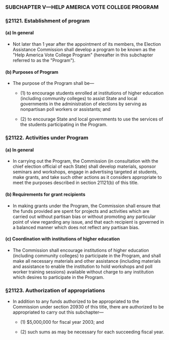 ### SUBCHAPTER V—HELP AMERICA VOTE COLLEGE PROGRAM

### §21121. Establishment of program
#### (a) In general
* Not later than 1 year after the appointment of its members, the Election Assistance Commission shall develop a program to be known as the "Help America Vote College Program" (hereafter in this subchapter referred to as the "Program").

#### (b) Purposes of Program
* The purpose of the Program shall be—

  * (1) to encourage students enrolled at institutions of higher education (including community colleges) to assist State and local governments in the administration of elections by serving as nonpartisan poll workers or assistants; and

  * (2) to encourage State and local governments to use the services of the students participating in the Program.

### §21122. Activities under Program
#### (a) In general
* In carrying out the Program, the Commission (in consultation with the chief election official of each State) shall develop materials, sponsor seminars and workshops, engage in advertising targeted at students, make grants, and take such other actions as it considers appropriate to meet the purposes described in section 21121(b) of this title.

#### (b) Requirements for grant recipients
* In making grants under the Program, the Commission shall ensure that the funds provided are spent for projects and activities which are carried out without partisan bias or without promoting any particular point of view regarding any issue, and that each recipient is governed in a balanced manner which does not reflect any partisan bias.

#### (c) Coordination with institutions of higher education
* The Commission shall encourage institutions of higher education (including community colleges) to participate in the Program, and shall make all necessary materials and other assistance (including materials and assistance to enable the institution to hold workshops and poll worker training sessions) available without charge to any institution which desires to participate in the Program.

### §21123. Authorization of appropriations
* In addition to any funds authorized to be appropriated to the Commission under section 20930 of this title, there are authorized to be appropriated to carry out this subchapter—

  * (1) $5,000,000 for fiscal year 2003; and

  * (2) such sums as may be necessary for each succeeding fiscal year.